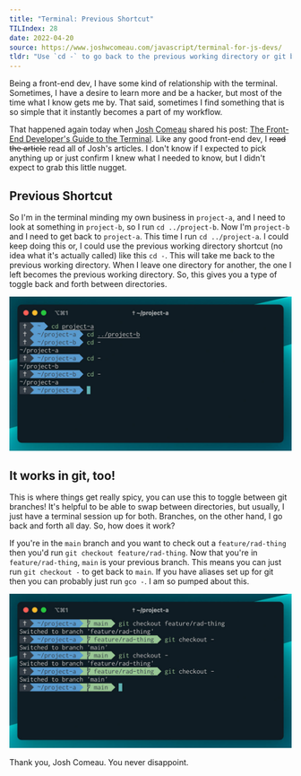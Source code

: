 ```yaml
---
title: "Terminal: Previous Shortcut"
TILIndex: 28
date: 2022-04-20
source: https://www.joshwcomeau.com/javascript/terminal-for-js-devs/
tldr: "Use `cd -` to go back to the previous working directory or git branch."
---
```


Being a front-end dev, I have some kind of relationship with the terminal. Sometimes, I have a desire to learn more and be a hacker, but most of the time what I know gets me by. That said, sometimes I find something that is so simple that it instantly becomes a part of my workflow.

That happened again today when [Josh Comeau](https://twitter.com/joshwcomeau) shared his post: [The Front-End Developer's Guide to the Terminal](https://www.joshwcomeau.com/javascript/terminal-for-js-devs/). Like any good front-end dev, I ~~read the article~~ read all of Josh's articles. I don't know if I expected to pick anything up or just confirm I knew what I needed to know, but I didn't expect to grab this little nugget.

## Previous Shortcut
So I'm in the terminal minding my own business in `project-a`, and I need to look at something in `project-b`, so I run `cd ../project-b`. Now I'm `project-b` and I need to get back to `project-a`. This time I run `cd ../project-a`. I could keep doing this or, I could use the previous working directory shortcut (no idea what it's actually called) like this `cd -`. This will take me back to the previous working directory. When I leave one directory for another, the one I left becomes the previous working directory. So, this gives you a type of toggle back and forth between directories.

![terminal example of toggling directories](./toggle-pwd.jpg)

## It works in git, too!

This is where things get really spicy, you can use this to toggle between git branches! It's helpful to be able to swap between directories, but usually, I just have a terminal session up for both. Branches, on the other hand, I go back and forth all day. So, how does it work?

If you're in the `main` branch and you want to check out a `feature/rad-thing` then you'd run `git checkout feature/rad-thing`. Now that you're in `feature/rad-thing`, `main` is your previous branch. This means you can just run `git checkout -` to get back to `main`. If you have aliases set up for git then you can probably just run `gco -`. I am so pumped about this.

![terminal example of toggling branches](./toggle-branch.jpg)

Thank you, Josh Comeau. You never disappoint.

